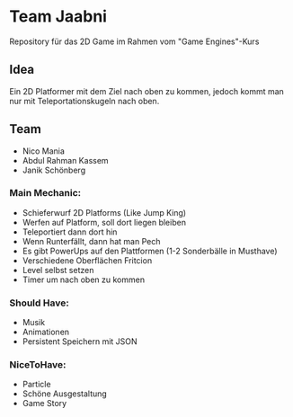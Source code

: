 ﻿# Team Jaabni
Repository für das 2D Game im Rahmen vom "Game Engines"-Kurs
## Idea
Ein 2D Platformer mit dem Ziel nach oben zu kommen,
jedoch kommt man nur mit Teleportationskugeln nach oben.

## Team
* Nico Mania
* Abdul Rahman Kassem
* Janik Schönberg

### Main Mechanic:
* Schieferwurf 2D Platforms (Like Jump King)
* Werfen auf Platform, soll dort liegen bleiben
* Teleportiert dann dort hin
* Wenn Runterfällt, dann hat man Pech
* Es gibt PowerUps auf den Plattformen (1-2 Sonderbälle in Musthave)
* Verschiedene Oberflächen Fritcion
* Level selbst setzen
* Timer um nach oben zu kommen

### Should Have:
* Musik
* Animationen
* Persistent Speichern mit JSON

### NiceToHave:
* Particle
* Schöne Ausgestaltung
* Game Story